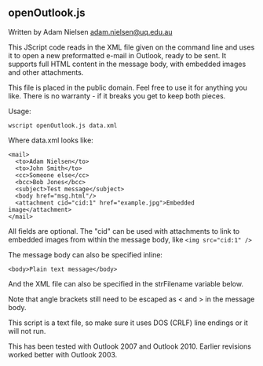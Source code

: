 ## openOutlook.js ##
Written by Adam Nielsen <adam.nielsen@uq.edu.au>

This JScript code reads in the XML file given on the command line and uses it to open a new preformatted e-mail in Outlook, ready to be sent.  It supports full HTML content in the message body, with embedded images and other attachments.

This file is placed in the public domain.  Feel free to use it for anything you like.  There is no warranty - if it breaks you get to keep both pieces.

Usage:

    wscript openOutlook.js data.xml

Where data.xml looks like:

    <mail>
      <to>Adam Nielsen</to>
      <to>John Smith</to>
      <cc>Someone else</cc>
      <bcc>Bob Jones</bcc>
      <subject>Test message</subject>
      <body href="msg.html"/>
      <attachment cid="cid:1" href="example.jpg">Embedded image</attachment>
    </mail>

All fields are optional.  The "cid" can be used with attachments to link to embedded images from within the message body, like `<img src="cid:1" />`

The message body can also be specified inline:

    <body>Plain text message</body>

And the XML file can also be specified in the strFilename variable below.

Note that angle brackets still need to be escaped as &lt; and &gt; in the message body.

This script is a text file, so make sure it uses DOS (CRLF) line endings or it will not run.

This has been tested with Outlook 2007 and Outlook 2010.  Earlier revisions worked better with Outlook 2003.
